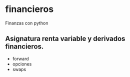 # financieros
Finanzas con python
## Asignatura renta variable y derivados financieros.
* forward
* opciones
* swaps
